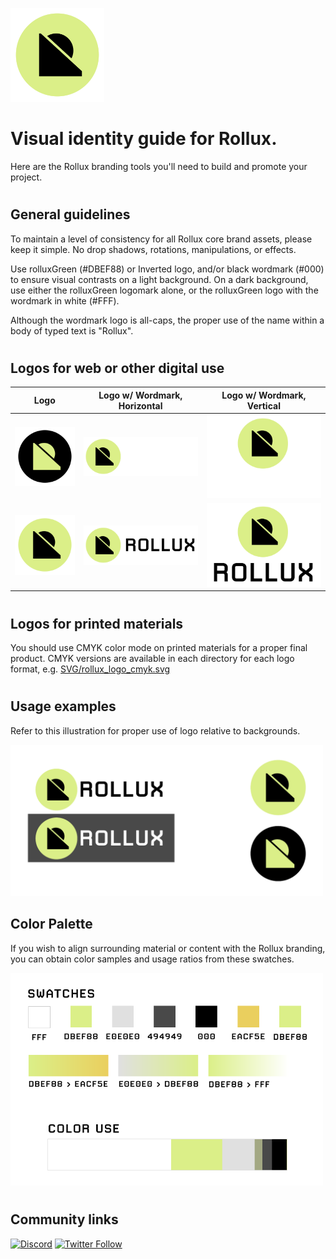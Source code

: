 <p align="left">
  <img src="SVG/rollux_logo.svg" alt="Logo" width="150px" height="150px">
</p>


# Visual identity guide for **Rollux**.
Here are the Rollux branding tools you'll need to build and promote your project.

# 

## General guidelines

To maintain a level of consistency for all Rollux core brand assets, please keep it simple.  No drop shadows, rotations, manipulations, or effects.

Use rolluxGreen (#DBEF88) or Inverted logo, and/or black wordmark (#000) to ensure visual contrasts on a light background. On a dark background, use either the rolluxGreen logomark alone, or the rolluxGreen logo with the wordmark in white (#FFF).

Although the wordmark logo is all-caps, the proper use of the name within a body of typed text is "Rollux". 

#

## Logos for web or other digital use


|  Logo             |   Logo w/ Wordmark, Horizontal                                           |  Logo w/ Wordmark, Vertical
| ----------------- | ------------------------------------------------------------------ | -----------------------------------------------------------------
|  [![LogoInverted](SVG/rollux_inverted_logo.svg)](SVG/rollux_inverted_logo.svg)  | [![WordmarkedWhiteHorizontal](SVG/rollux_horizontal_white.svg)](SVG/rollux_horizontal_white.svg) | [![WordmarkedWhiteVertical](SVG/rollux_vertical_white.svg)](SVG/rollux_vertical_white.svg)
|  [![LogoGreen](SVG/rollux_logo.svg)](SVG/rollux_logo.svg)  | [![WordmarkedGreenHorizontal](SVG/rollux_horizontal.svg)](SVG/rollux_horizontal.svg) | [![WordmarkedGreenVertical](SVG/rollux_vertical.svg)](SVG/rollux_vertical.svg)

#

## Logos for printed materials

You should use CMYK color mode on printed materials for a proper final product. CMYK versions are available in each directory for each logo format, e.g. [SVG/rollux_logo_cmyk.svg](SVG/rollux_logo_cmyk.svg)  

#

## Usage examples

Refer to this illustration for proper use of logo relative to backgrounds.

<p align="left">
  <img src="rollux_logoUsage.png" alt="Color palette" width="500px">
</p>

## Color Palette

If you wish to align surrounding material or content with the Rollux branding, you can obtain color samples and usage ratios from these swatches.

<p align="left">
  <img src="rollux_colorPalette.png" alt="Color palette" width="500px">
</p>

#

## Community links
[![Discord](https://img.shields.io/discord/1087373765014454322)](https://discord.gg/rollux)
[![Twitter Follow](https://img.shields.io/twitter/follow/RolluxL2?style=social)](https://twitter.com/RolluxL2)
